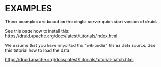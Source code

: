 # EXAMPLES

These examples are based on the single-server quick start version of druid.

See this page how to install this: https://druid.apache.org/docs/latest/tutorials/index.html 

We assume that you have imported the "wikipedia" file as data source. See
this tutorial how to load the data:

https://druid.apache.org/docs/latest/tutorials/tutorial-batch.html  



 
